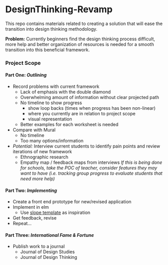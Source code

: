 # DesignThinking-Revamp
This repo contains materials related to creating a solution that will ease the transition into design thinking methodology. 

**Problem:**
Currently beginners find the design thinking process difficult, more help and better organization of resources is needed for a smooth transition into this beneficial framework.

### Project Scope

#### Part One: *Outlining*
 - Record problems with current framework
   + Lack of emphasis with the double diamond
   + Overwhelming amount of information without clear projected path
   + No timeline to show progress
     - show loop backs (times when progress has been non-linear)
     - where you currently are in relation to project scope
     - visual representation
   + Better examples for each worksheet is needed 
 - Compare with Mural
   + No timeline
   + Too many options/information
 - *Potential:* Interview current students to identify pain points and review iterations of new framework
   + Ethnographic research
   + Empathy map / feedback maps from interviews
 *If this is being done for schools, take the POC of teacher, consider features they may want to have (i.e. tracking group progress to evaluate students that need more help)*
 
#### Part Two: *Implementing*
 - Create a front end prototype for new/revised application
 - Implement in elm
   + Use [slope template](https://github.com/christopheranand/HC3_2019/tree/master/WidgetTemplate) as inspiration
 - Get feedback, revise
 - Repeat...
 
#### Part Three: *International Fame & Fortune*
  - Publish work to a journal
    + Journal of Design Studies
    + Journal of Design Thinking
 
